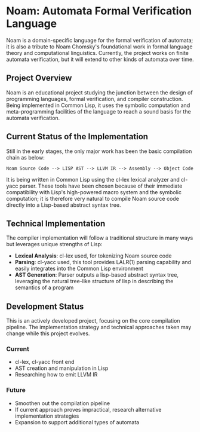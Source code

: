 # Noam: Automata Formal Verification Language

Noam is a domain-specific language for the formal verification of automata; it is also a tribute to Noam Chomsky's foundational work in formal language theory and computational linguistics. Currently, the project works on finite automata verification, but it will extend to other kinds of automata over time.

## Project Overview

Noam is an educational project studying the junction between the design of programming languages, formal verification, and compiler construction. Being implemented in Common Lisp, it uses the symbolic computation and meta-programming facilities of the language to reach a sound basis for the automata verification.

## Current Status of the Implementation

Still in the early stages, the only major work has been the basic compilation chain as below:

```
Noam Source Code --> LISP AST --> LLVM IR --> Assembly --> Object Code
```

It is being written in Common Lisp using the cl-lex lexical analyzer and cl-yacc parser. These tools have been chosen because of their immediate compatibility with Lisp's high-powered macro system and the symbolic computation; it is therefore very natural to compile Noam source code directly into a Lisp-based abstract syntax tree.

## Technical Implementation

The compiler implementation will follow a traditional structure in many ways but leverages unique strengths of Lisp:

- **Lexical Analysis**: cl-lex used, for tokenizing Noam source code
- **Parsing**: cl-yacc used, this tool provides LALR(1) parsing capability and easily integrates into the Common Lisp environment
- **AST Generation**: Parser outputs a lisp-based abstract syntax tree, leveraging the natural tree-like structure of lisp in describing the semantics of a program

## Development Status

This is an actively developed project, focusing on the core compilation pipeline. The implementation strategy and technical approaches taken may change while this project evolves.

### Current
- cl-lex, cl-yacc front end
- AST creation and manipulation in Lisp
- Researching how to emit LLVM IR

### Future
- Smoothen out the compilation pipeline
- If current approach proves impractical, research alternative implementation strategies
- Expansion to support additional types of automata
